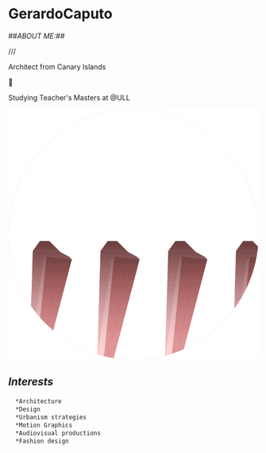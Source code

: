 # GerardoCaputo
##*ABOUT ME:*##

///

Architect from Canary Islands   

:city_sunset:

Studying Teacher's Masters at @ULL 

![BrutalismGif](Graphics/upload-363dcaa0-d77a-11e6-8101-3d4e0ab58d00.jpeg)




## *Interests*
      *Architecture
      *Design
      *Urbanism strategies
      *Motion Graphics
      *Audiovisual productions
      *Fashion design

   
          


